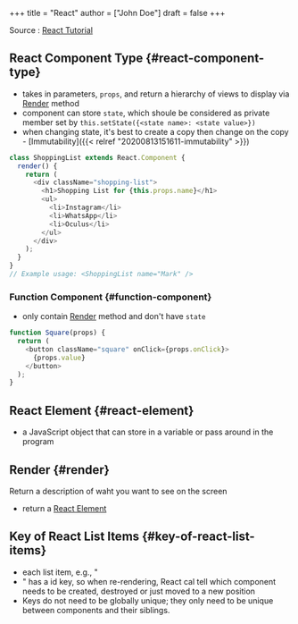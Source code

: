 +++
title = "React"
author = ["John Doe"]
draft = false
+++

Source
: [React Tutorial](https://reactjs.org/tutorial/tutorial.html)


## React Component Type {#react-component-type}

-   takes in parameters, `props`, and return a hierarchy of views to display via [Render](#render) method
-   component can store `state`, which shoule be considered as private member
    set by `this.setState({<state name>: <state value>})`
-   when changing state, it's best to create a copy then change on the copy - [Immutability]({{< relref "20200813151611-immutability" >}})

<!--listend-->

```javascript
class ShoppingList extends React.Component {
  render() {
    return (
      <div className="shopping-list">
        <h1>Shopping List for {this.props.name}</h1>
        <ul>
          <li>Instagram</li>
          <li>WhatsApp</li>
          <li>Oculus</li>
        </ul>
      </div>
    );
  }
}
// Example usage: <ShoppingList name="Mark" />
```


### Function Component {#function-component}

-   only contain [Render](#render) method and don't have `state`

<!--listend-->

```javascript
function Square(props) {
  return (
    <button className="square" onClick={props.onClick}>
      {props.value}
    </button>
  );
}
```


## React Element {#react-element}

-   a JavaScript object that can store in a variable or pass around in the program


## Render {#render}

Return a description of waht you want to see on the screen

-   return a [React Element](#react-element)


## Key of React List Items {#key-of-react-list-items}

-   each list item, e.g., "<li>" has a id key, so when re-rendering, React cal tell which component needs to be created, destroyed or just moved to a new position
-   Keys do not need to be globally unique; they only need to be unique between components and their siblings.
